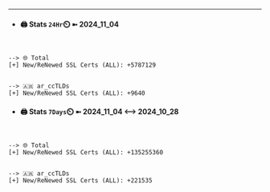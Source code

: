 

---
- #### 🖨️ **Stats** `24Hr`⏲️ ➼ 2024_11_04
```console


--> 🌐 Total
[+] New/ReNewed SSL Certs (ALL): +5787129


--> 🇦🇷 ar_ccTLDs
[+] New/ReNewed SSL Certs (ALL): +9640

```

- #### 🖨️ **Stats** `7Days`⏲️ ➼ 2024_11_04 <--> 2024_10_28
```console


--> 🌐 Total
[+] New/ReNewed SSL Certs (ALL): +135255360


--> 🇦🇷 ar_ccTLDs
[+] New/ReNewed SSL Certs (ALL): +221535

```

